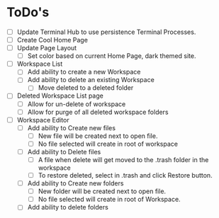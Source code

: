 
# ToDo's

- [ ] Update Terminal Hub to use persistence Terminal Processes.
- [ ] Create Cool Home Page
- [ ] Update Page Layout
  - [ ] Set color based on current Home Page, dark themed site.
- [ ] Workspace List
  - [ ] Add ability to create a new Workspace
  - [ ] Add ability to delete an existing Workspace
    - [ ] Move deleted to a deleted folder
- [ ] Deleted Workspace List page
    - [ ] Allow for un-delete of workspace
    - [ ] Allow for purge of all deleted workspace folders
- [ ] Workspace Editor
  - [ ] Add ability to Create new files
    - [ ] New file will be created next to open file.
    - [ ] No file selected will create in root of workspace
  - [ ] Add ability to Delete files
    - [ ] A file when delete will get moved to the .trash folder in the workspace
    - [ ] To restore deleted, select in .trash and click Restore button.
  - [ ] Add ability to Create new folders
    - [ ] New folder will be created next to open file.
    - [ ] No file selected will create in root of Workspace.
  - [ ] Add ability to delete folders